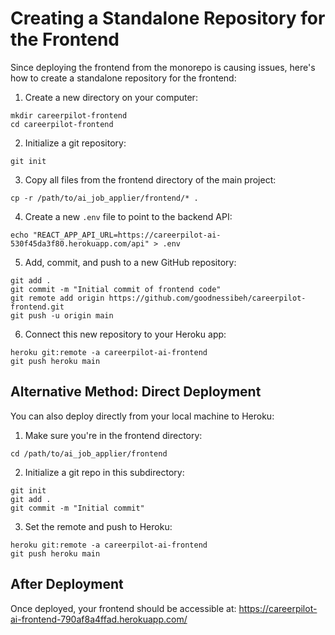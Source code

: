 # Creating a Standalone Repository for the Frontend

Since deploying the frontend from the monorepo is causing issues, here's how to create a standalone repository for the frontend:

1. Create a new directory on your computer:
```
mkdir careerpilot-frontend
cd careerpilot-frontend
```

2. Initialize a git repository:
```
git init
```

3. Copy all files from the frontend directory of the main project:
```
cp -r /path/to/ai_job_applier/frontend/* .
```

4. Create a new `.env` file to point to the backend API:
```
echo "REACT_APP_API_URL=https://careerpilot-ai-530f45da3f80.herokuapp.com/api" > .env
```

5. Add, commit, and push to a new GitHub repository:
```
git add .
git commit -m "Initial commit of frontend code"
git remote add origin https://github.com/goodnessibeh/careerpilot-frontend.git
git push -u origin main
```

6. Connect this new repository to your Heroku app:
```
heroku git:remote -a careerpilot-ai-frontend
git push heroku main
```

## Alternative Method: Direct Deployment

You can also deploy directly from your local machine to Heroku:

1. Make sure you're in the frontend directory:
```
cd /path/to/ai_job_applier/frontend
```

2. Initialize a git repo in this subdirectory:
```
git init
git add .
git commit -m "Initial commit"
```

3. Set the remote and push to Heroku:
```
heroku git:remote -a careerpilot-ai-frontend
git push heroku main
```

## After Deployment

Once deployed, your frontend should be accessible at:
https://careerpilot-ai-frontend-790af8a4ffad.herokuapp.com/